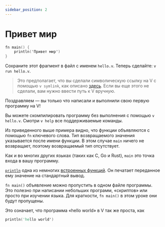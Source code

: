 ```yaml
---
sidebar_position: 2
---
```


# Привет мир


```v
fn main() {
	println('Привет мир')
}
```
Сохраните этот фрагмент в файл с именем `hello.v`. Теперь сделайте: `v run hello.v`.

> Это предполагает, что вы сделали символическую ссылку на V с помощью `v symlink`, как описано
[здесь](https://github.com/vlang/v/blob/master/README.md#symlinking).
Если вы еще этого не сделали, вам нужно ввести путь к V вручную.

Поздравляем — вы только что написали и выполнили свою первую программу на V!

Вы можете скомпилировать программу без выполнения с помощью `v hello.v`.
Смотри `v help` все поддерживаемые команды.

Из приведенного выше примера видно, что функции объявляются с помощью `fn` ключевого слова.
Тип возвращаемого значения указывается после имени функции. В этом случае `main` ничего не возвращает, поэтому возвращаемый тип отсутствует.

Как и во многих других языках (таких как C, Go и Rust), `main` это точка входа в вашу программу.

[`println`](./builtin-functions#println) одна из немногих [встроенных функций](./builtin-functions).
Он печатает переданное ему значение на стандартный вывод.

`fn main()` объявление можно пропустить в одном файле программы. Это полезно при написании небольших программ, «скриптов» или просто при изучении языка. Для краткости, `fn main()` в этом уроке они будут пропущены.

Это означает, что программа «hello world» в V так же проста, как

```v
println('hello world')
```